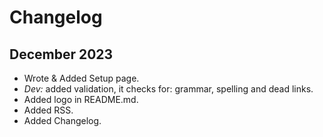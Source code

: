 # Changelog

## December 2023

- Wrote & Added Setup page.
- *Dev:* added validation, it checks for: grammar, spelling and dead links.
- Added logo in README.md.
- Added RSS.
- Added Changelog.
